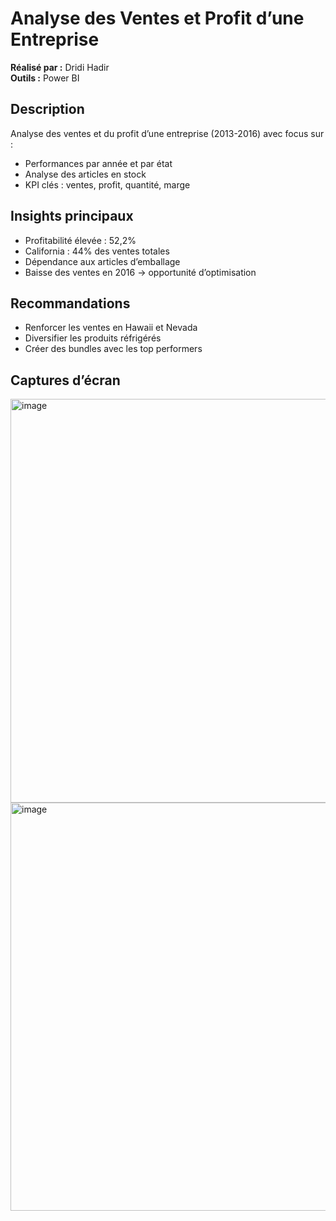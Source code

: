 # Analyse des Ventes et Profit d’une Entreprise

**Réalisé par :** Dridi Hadir  
**Outils :** Power BI

## Description
Analyse des ventes et du profit d’une entreprise (2013-2016) avec focus sur :  
- Performances par année et par état  
- Analyse des articles en stock  
- KPI clés : ventes, profit, quantité, marge  

## Insights principaux
- Profitabilité élevée : 52,2%  
- California : 44% des ventes totales  
- Dépendance aux articles d’emballage  
- Baisse des ventes en 2016 → opportunité d’optimisation  

## Recommandations
- Renforcer les ventes en Hawaii et Nevada  
- Diversifier les produits réfrigérés  
- Créer des bundles avec les top performers  

## Captures d’écran
<img width="1155" height="646" alt="image" src="https://github.com/user-attachments/assets/e4d9ea21-59b6-44d1-bb30-7fd59cd4f5ad" />
<img width="1157" height="653" alt="image" src="https://github.com/user-attachments/assets/e2e02ce7-70b1-4139-9d87-9be7ab9a2e8b" />


